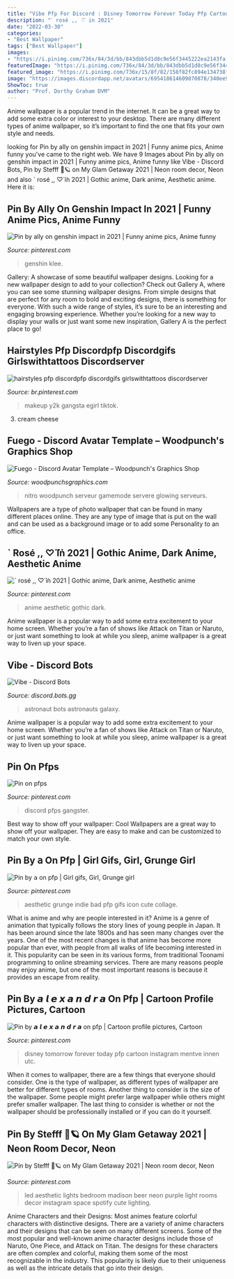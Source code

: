 ```yaml
---
title: "Vibe Pfp For Discord : Disney Tomorrow Forever Today Pfp Cartoon Instagram Mentve Innen Utc"
description: "ˋ rosé ,, ♡⃛ in 2021"
date: "2022-03-30"
categories:
- "Best Wallpaper"
tags: ["Best Wallpaper"]
images:
- "https://i.pinimg.com/736x/84/3d/bb/843dbb5d1d8c9e56f3445222ea2143fa.jpg"
featuredImage: "https://i.pinimg.com/736x/84/3d/bb/843dbb5d1d8c9e56f3445222ea2143fa.jpg"
featured_image: "https://i.pinimg.com/736x/15/8f/82/158f82fc894e134738f998a1c19f277e.jpg"
image: "https://images.discordapp.net/avatars/695418614609870878/340ee995289306e42020e0e16500b18a.png?size=512"
ShowToc: true
author: "Prof. Dorthy Graham DVM"
---
```



Anime wallpaper is a popular trend in the internet. It can be a great way to add some extra color or interest to your desktop. There are many different types of anime wallpaper, so it’s important to find the one that fits your own style and needs.

	

		
looking for Pin by ally on genshin impact in 2021 | Funny anime pics, Anime funny you've came to the right web. We have 9 Images about Pin by ally on genshin impact in 2021 | Funny anime pics, Anime funny like Vibe - Discord Bots, Pin by Stefff 🦕🪐 on My Glam Getaway 2021 | Neon room decor, Neon and also ˋ rosé ,, ♡⃛ in 2021 | Gothic anime, Dark anime, Aesthetic anime. Here it is:
		
    
## Pin By Ally On Genshin Impact In 2021 | Funny Anime Pics, Anime Funny

<img loading=lazy src="https://i.pinimg.com/736x/a4/b7/4c/a4b74c7b3fadf740c594a7a64eb8fda9.jpg" onerror="this.onerror=null;this.src='https://tse4.mm.bing.net/th?id=OIP.N5IYJlzYCKtRJgPh-eE40gHaHa&amp;pid=15.1';" alt="Pin by ally on genshin impact in 2021 | Funny anime pics, Anime funny">

_Source: pinterest.com_

>genshin klee. 

	

Gallery: A showcase of some beautiful wallpaper designs.
Looking for a new wallpaper design to add to your collection? Check out Gallery A, where you can see some stunning wallpaper designs. From simple designs that are perfect for any room to bold and exciting designs, there is something for everyone. With such a wide range of styles, it’s sure to be an interesting and engaging browsing experience. Whether you’re looking for a new way to display your walls or just want some new inspiration, Gallery A is the perfect place to go!





	
	
    
## Hairstyles Pfp Discordpfp Discordgifs Girlswithtattoos Discordserver

<img loading=lazy src="https://i.pinimg.com/736x/84/3d/bb/843dbb5d1d8c9e56f3445222ea2143fa.jpg" onerror="this.onerror=null;this.src='https://tse2.mm.bing.net/th?id=OIP.DZTQIA9Kza5HElwV80e1pQAAAA&amp;pid=15.1';" alt="hairstyles pfp discordpfp discordgifs girlswithtattoos discordserver">

_Source: br.pinterest.com_

>makeup y2k gangsta egirl tiktok. 

	

3. cream cheese 

    
## Fuego - Discord Avatar Template – Woodpunch&#039;s Graphics Shop

<img loading=lazy src="https://cdn.shopify.com/s/files/1/0580/2885/products/Fuego-Discord-Server-Icon_1200x1200.gif?v=1575418843" onerror="this.onerror=null;this.src='https://tse2.mm.bing.net/th?id=OIP.q06obsVnua4wU55L-mN1CAAAAA&amp;pid=15.1';" alt="Fuego - Discord Avatar Template – Woodpunch&#039;s Graphics Shop">

_Source: woodpunchsgraphics.com_

>nitro woodpunch serveur gamemode servere glowing serveurs. 

	



Wallpapers are a type of photo wallpaper that can be found in many different places online. They are any type of image that is put on the wall and can be used as a background image or to add some Personality to an office.

    
## ˋ Rosé ,, ♡⃛ In 2021 | Gothic Anime, Dark Anime, Aesthetic Anime

<img loading=lazy src="https://i.pinimg.com/736x/90/fa/ea/90faea52b3ae4ef50392bff98d36dec5.jpg" onerror="this.onerror=null;this.src='https://tse2.mm.bing.net/th?id=OIP.j7UCAdBn3GZ8aHI7omnsDgHaHa&amp;pid=15.1';" alt="ˋ rosé ,, ♡⃛ in 2021 | Gothic anime, Dark anime, Aesthetic anime">

_Source: pinterest.com_

>anime aesthetic gothic dark. 

	

Anime wallpaper is a popular way to add some extra excitement to your home screen. Whether you’re a fan of shows like Attack on Titan or Naruto, or just want something to look at while you sleep, anime wallpaper is a great way to liven up your space.

    
## Vibe - Discord Bots

<img loading=lazy src="https://images.discordapp.net/avatars/695418614609870878/340ee995289306e42020e0e16500b18a.png?size=512" onerror="this.onerror=null;this.src='https://tse4.mm.bing.net/th?id=OIP.laL5R8YycxgDeBRH_ciWAgHaHa&amp;pid=15.1';" alt="Vibe - Discord Bots">

_Source: discord.bots.gg_

>astronaut bots astronauts galaxy. 

	

Anime wallpaper is a popular way to add some extra excitement to your home screen. Whether you’re a fan of shows like Attack on Titan or Naruto, or just want something to look at while you sleep, anime wallpaper is a great way to liven up your space.

    
## Pin On Pfps

<img loading=lazy src="https://i.pinimg.com/736x/3e/dd/e7/3edde75f4eb6ec7450652e8be1919a1d.jpg" onerror="this.onerror=null;this.src='https://tse1.mm.bing.net/th?id=OIP.g10ArHsyFUaiHElbAXjj2AAAAA&amp;pid=15.1';" alt="Pin on pfps">

_Source: pinterest.com_

>discord pfps gangster. 

	

Best way to show off your wallpaper:
Cool Wallpapers are a great way to show off your wallpaper. They are easy to make and can be customized to match your own style.

    
## Pin By 𝖺 On Pfp | Girl Gifs, Girl, Grunge Girl

<img loading=lazy src="https://i.pinimg.com/736x/15/8f/82/158f82fc894e134738f998a1c19f277e.jpg" onerror="this.onerror=null;this.src='https://tse3.mm.bing.net/th?id=OIP.FZdR4IE8naqVtqjsGfvbYQAAAA&amp;pid=15.1';" alt="Pin by 𝖺 on pfp | Girl gifs, Girl, Grunge girl">

_Source: pinterest.com_

>aesthetic grunge indie bad pfp gifs icon cute collage. 

	

What is anime and why are people interested in it?
Anime is a genre of animation that typically follows the story lines of young people in Japan. It has been around since the late 1800s and has seen many changes over the years. One of the most recent changes is that anime has become more popular than ever, with people from all walks of life becoming interested in it. This popularity can be seen in its various forms, from traditional Toonami programming to online streaming services. There are many reasons people may enjoy anime, but one of the most important reasons is because it provides an escape from reality.

    
## Pin By 𝙖 𝙡 𝙚 𝙭 𝙖 𝙣 𝙙 𝙧 𝙖 On Pfp | Cartoon Profile Pictures, Cartoon

<img loading=lazy src="https://i.pinimg.com/736x/ed/56/bf/ed56bfd1bd6a339418da619d4f8f2139.jpg" onerror="this.onerror=null;this.src='https://tse1.mm.bing.net/th?id=OIP.8aw85vTt9Erl5y9YA7B4WwHaHa&amp;pid=15.1';" alt="Pin by 𝙖 𝙡 𝙚 𝙭 𝙖 𝙣 𝙙 𝙧 𝙖 on pfp | Cartoon profile pictures, Cartoon">

_Source: pinterest.com_

>disney tomorrow forever today pfp cartoon instagram mentve innen utc. 

	

When it comes to wallpaper, there are a few things that everyone should consider. One is the type of wallpaper, as different types of wallpaper are better for different types of rooms. Another thing to consider is the size of the wallpaper. Some people might prefer large wallpaper while others might prefer smaller wallpaper. The last thing to consider is whether or not the wallpaper should be professionally installed or if you can do it yourself.

    
## Pin By Stefff 🦕🪐 On My Glam Getaway 2021 | Neon Room Decor, Neon

<img loading=lazy src="https://i.pinimg.com/736x/93/8d/b0/938db0cbebc30bf4cc90c2552425dec6.jpg" onerror="this.onerror=null;this.src='https://tse3.mm.bing.net/th?id=OIP.0tgMXzo6ovDOdroxf0pzLwHaHa&amp;pid=15.1';" alt="Pin by Stefff 🦕🪐 on My Glam Getaway 2021 | Neon room decor, Neon">

_Source: pinterest.com_

>led aesthetic lights bedroom madison beer neon purple light rooms decor instagram space spotify cute lighting. 

	

Anime Characters and their Designs: Most animes feature colorful characters with distinctive designs.
There are a variety of anime characters and their designs that can be seen on many different screens. Some of the most popular and well-known anime character designs include those of Naruto, One Piece, and Attack on Titan. The designs for these characters are often complex and colorful, making them some of the most recognizable in the industry. This popularity is likely due to their uniqueness as well as the intricate details that go into their design.

